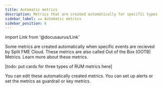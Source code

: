 ```yaml
---
title: Automatic metrics
description: Metrics that are created automatically for specific types of events
sidebar_label: ★★ Automatic metrics
sidebar_position: 6
---
```


import Link from '@docusaurus/Link'

Some metrics are created automatically when specific events are recieved by Split FME Cloud. These metrics are also called Out of the Box (OOTB) Metrics. Learn more about these metrics.

[todo: put cards for three types of RUM metrics here]

You can edit these automatically created metrics. You can set up <Link to="./../alerts/guardrail-metric-alerts">alerts</Link> or set the metrics as <Link to="./guardrail-metrics">guardrail</Link> or <Link to="./key-metrics">key</Link> metrics.